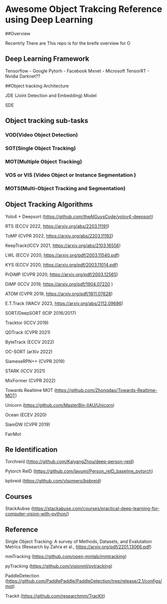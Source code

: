 # Awesome Object Trakcing Reference using Deep Learning

##Overview

Recentrly There are 
This repo is for the breife overview for O


## Deep Learning Framework

Tensorflow - Google
Pytorh - Facebook
Mxnet - Microsoft
TensorRT - Nvidia
Darknet??

##Object tracking Architecture

JDE (Joint Detection and Embedding) Model

SDE 

## Object tracking sub-tasks

### VOD(Video Object Detection) 

### SOT(Single Object Tracking)

### MOT(Multiple Object Tracking)

### VOS or VIS (Video Object or Instance Segmentation )

### MOTS(Multi-Object Tracking and Segmentation)


## Object Tracking Algorithms

Yolo4 + Deepsort (https://github.com/theAIGuysCode/yolov4-deepsort)

RTS (ECCV 2022, https://arxiv.org/abs/2203.11191)

ToMP (CVPR 2022, https://arxiv.org/abs/2203.11192)

KeepTrack(ICCV 2021, https://arxiv.org/abs/2103.16556)

LWL (ECCV 2020, https://arxiv.org/pdf/2003.11540.pdf)

KYS (ECCV 2020, https://arxiv.org/pdf/2003.11014.pdf)

PrDiMP (CVPR 2020, https://arxiv.org/pdf/2003.12565)

DiMP (ICCV 2019, https://arxiv.org/pdf/1904.07220 )

ATOM (CVPR 2019, https://arxiv.org/pdf/1811.07628)

E.T.Track (WACV 2023, https://arxiv.org/abs/2112.09686)

SORT/DeepSORT (ICIP 2016/2017)

Tracktor (ICCV 2019)

QDTrack (CVPR 2021)

ByteTrack (ECCV 2022)

OC-SORT (arXiv 2022)

SiameseRPN++ (CVPR 2019)

STARK (ICCV 2021)
 
MixFormer (CVPR 2022)

Towards Realtime MOT (https://github.com/Zhongdao/Towards-Realtime-MOT)

Unicorn (https://github.com/MasterBin-IIAU/Unicorn)

Ocean (ECEV 2020)

SiamDW (CVPR 2019)

FairMot 


## Re Identification

Torchreid (https://github.com/KaiyangZhou/deep-person-reid)

Pytorch ReID (https://github.com/layumi/Person_reID_baseline_pytorch)

bpbreid (https://github.com/vlsomers/bpbreid)

## Courses

StackAubse (https://stackabuse.com/courses/practical-deep-learning-for-computer-vision-with-python/)


## Reference

Single Object Tracking: A survey of Methods, Datasets, and Evalutation Metrics (Research by Zahra et al., https://arxiv.org/pdf/2201.13066.pdf)

mmTracking (https://github.com/open-mmlab/mmtracking)

pyTracking (https://github.com/visionml/pytracking)

PaddleDetection (https://github.com/PaddlePaddle/PaddleDetection/tree/release/2.1/configs/mot)

Trackit (https://github.com/researchmm/TracKit)


